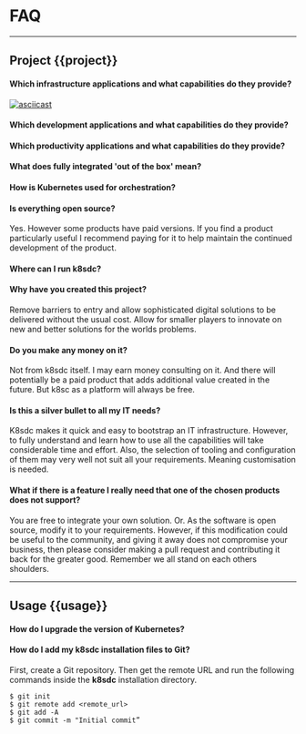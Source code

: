 # FAQ
___


## Project {{project}}

#### Which infrastructure applications and what capabilities do they provide?

<a href="https://asciinema.org/a/4suhr8p42qcn6r7crfzt6cc3e?autoplay=1" target="_blank"><img src="https://cloud.githubusercontent.com/assets/6783261/17330426/ce7ad066-5894-11e6-84ea-29fd4207af58.gif" alt="asciicast"></a>

#### Which development applications and what capabilities do they provide?

#### Which productivity applications and what capabilities do they provide?

#### What does fully integrated 'out of the box' mean?

#### How is Kubernetes used for orchestration?

#### Is everything open source?

Yes.  However some products have paid versions.  If you find a product particularly useful I recommend paying for it to help maintain the continued development of the product. 

#### Where can I run k8sdc?

#### Why have you created this project?

Remove barriers to entry and allow sophisticated digital solutions to be delivered without the usual cost. Allow for smaller players to innovate on new and better solutions for the worlds problems. 

#### Do you make any money on it?

Not from k8sdc itself. I may earn money consulting on it. And there will potentially be a paid product that adds additional value created in the future. But k8sc as a platform will always be free.

#### Is this a silver bullet to all my IT needs?

K8sdc makes it quick and easy to bootstrap an IT infrastructure.  However, to fully understand and learn how to use all the capabilities will take considerable time and effort. Also, the selection of tooling and configuration of them may very well not suit all your requirements. Meaning customisation is needed. 

#### What if there is a feature I really need that one of the chosen products does not support?

You are free to integrate your own solution. Or. As the software is open source, modify it to your requirements. However, if this modification could be useful to the community, and giving it away does not compromise your business, then please consider making a pull request and contributing it back for the greater good. Remember we all stand on each others shoulders. 
___

## Usage {{usage}}

#### How do I upgrade the version of Kubernetes?

#### How do I add my k8sdc installation files to Git?

First, create a Git repository.  Then get the remote URL and run the following commands inside the **k8sdc** installation directory. 

```
$ git init
$ git remote add <remote_url>
$ git add -A
$ git commit -m "Initial commit”
```

